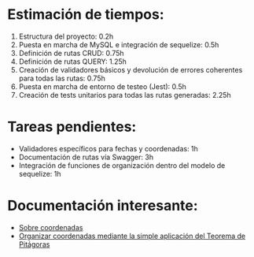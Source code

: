 # Estimación de tiempos:

1. Estructura del proyecto: 0.2h
2. Puesta en marcha de MySQL e integración de sequelize: 0.5h
3. Definición de rutas CRUD: 0.75h
4. Definición de rutas QUERY: 1.25h
5. Creación de validadores básicos y devolución de errores coherentes para todas las rutas: 0.75h
6. Puesta en marcha de entorno de testeo (Jest): 0.5h
7. Creación de tests unitarios para todas las rutas generadas: 2.25h

# Tareas pendientes:

- Validadores específicos para fechas y coordenadas: 1h
- Documentación de rutas vía Swagger: 3h
- Integración de funciones de organización dentro del modelo de sequelize: 1h

# Documentación interesante:

- [Sobre coordenadas](http://www.movable-type.co.uk/scripts/latlong.html)
- [Organizar coordenadas mediante la simple aplicación del Teorema de Pitágoras](https://gist.github.com/statickidz/8a2f0ce3bca9badbf34970b958ef8479)
